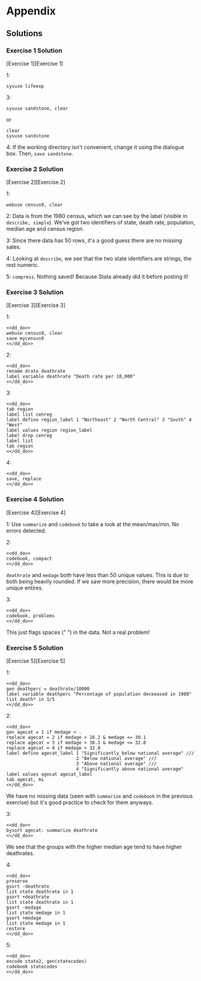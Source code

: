# Appendix

## Solutions

### Exercise 1 Solution

[Exercise 1][Exercise 1]

1:
```
sysuse lifeexp
```

3:
```
sysuse sandstone, clear
```
or
```
clear
sysuse sandstone
```

4:
If the working directory isn't convenient, change it using the dialogue box. Then, `save sandstone`.

### Exercise 2 Solution

[Exercise 2][Exercise 2]

1:

```
webuse census9, clear
```

2: Data is from the 1980 census, which we can see by the label (visible in `describe, simple`). We've got two identifiers of state, death rate,
   population, median age and census region.

3: Since there data has 50 rows, it's a good guess there are no missing sates.

4: Looking at `describe`, we see that the two state identifiers are strings, the rest numeric.

5: `compress`. Nothing saved! Because Stata already did it before posting it!

### Exercise 3 Solution

[Exercise 3][Exercise 3]

1:

~~~~
<<dd_do>>
webuse census9, clear
save mycensus9
<</dd_do>>
~~~~

2:

~~~~
<<dd_do>>
rename drate deathrate
label variable deathrate "Death rate per 10,000"
<</dd_do>>
~~~~

3:

~~~~
<<dd_do>>
tab region
label list cenreg
label define region_label 1 "Northeast" 2 "North Central" 3 "South" 4 "West"
label values region region_label
label drop cenreg
label list
tab region
<</dd_do>>
~~~~

4:

~~~~
<<dd_do>>
save, replace
<</dd_do>>
~~~~

### Exercise 4 Solution

[Exercise 4][Exercise 4]

1: Use `summarize` and `codebook` to take a look at the mean/max/min. No errors
detected.

2:

~~~~
<<dd_do>>
codebook, compact
<</dd_do>>
~~~~

`deathrate` and `medage` both have less than 50 unique values. This is due to
both being heavily rounded. If we saw more precision, there would be more unique
entires.

3:

~~~~
<<dd_do>>
codebook, problems
<</dd_do>>
~~~~

This just flags spaces (" ") in the data. Not a real problem!

### Exercise 5 Solution

[Exercise 5][Exercise 5]

1:

~~~~
<<dd_do>>
gen deathperc = deathrate/10000
label variable deathperc "Percentage of population deceeased in 1980"
list death* in 1/5
<</dd_do>>
~~~~

2:

~~~~
<<dd_do>>
gen agecat = 1 if medage < .
replace agecat = 2 if medage > 26.2 & medage <= 30.1
replace agecat = 3 if medage > 30.1 & medage <= 32.8
replace agecat = 4 if medage > 32.8
label define agecat_label 1 "Significantly below national average" ///
                          2 "Below national average" ///
                          3 "Above national average" ///
                          4 "Significantly above national average"
label values agecat agecat_label
tab agecat, mi
<</dd_do>>
~~~~

We have no missing data (seen with `summarize` and `codebook` in the previous
exercise) but it's good practice to check for them anyways.

3:

~~~~
<<dd_do>>
bysort agecat: summarize deathrate
<</dd_do>>
~~~~

We see that the groups with the higher median age tend to have higher deathrates.

4:

~~~~
<<dd_do>>
preserve
gsort -deathrate
list state deathrate in 1
gsort +deathrate
list state deathrate in 1
gsort -medage
list state medage in 1
gsort +medage
list state medage in 1
restore
<</dd_do>>
~~~~

5:

~~~~
<<dd_do>>
encode state2, gen(statecodes)
codebook statecodes
<</dd_do>>
~~~~
